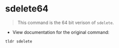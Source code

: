 # sdelete64

> This command is the 64 bit verison of `sdelete`.

- View documentation for the original command:

`tldr sdelete`

